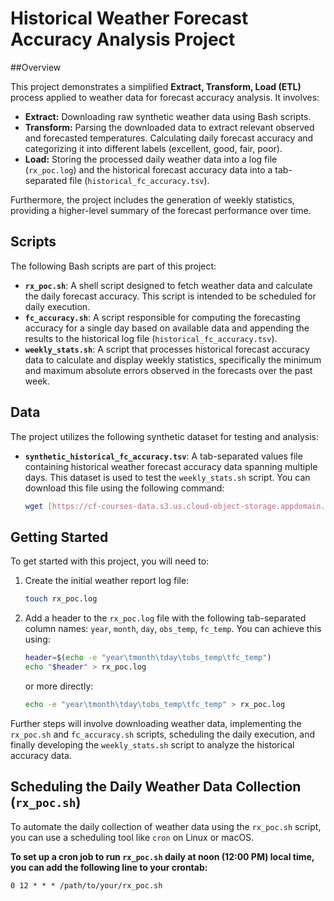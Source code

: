 # Historical Weather Forecast Accuracy Analysis Project

##Overview

This project demonstrates a simplified **Extract, Transform, Load (ETL)** process applied to weather data for forecast accuracy analysis. It involves:

* **Extract:** Downloading raw synthetic weather data using Bash scripts.
* **Transform:** Parsing the downloaded data to extract relevant observed and forecasted temperatures. Calculating daily forecast accuracy and categorizing it into different labels (excellent, good, fair, poor).
* **Load:** Storing the processed daily weather data into a log file (`rx_poc.log`) and the historical forecast accuracy data into a tab-separated file (`historical_fc_accuracy.tsv`).

Furthermore, the project includes the generation of weekly statistics, providing a higher-level summary of the forecast performance over time.

## Scripts

The following Bash scripts are part of this project:

* **`rx_poc.sh`**: A shell script designed to fetch weather data and calculate the daily forecast accuracy. This script is intended to be scheduled for daily execution.
* **`fc_accuracy.sh`**: A script responsible for computing the forecasting accuracy for a single day based on available data and appending the results to the historical log file (`historical_fc_accuracy.tsv`).
* **`weekly_stats.sh`**: A script that processes historical forecast accuracy data to calculate and display weekly statistics, specifically the minimum and maximum absolute errors observed in the forecasts over the past week.

## Data

The project utilizes the following synthetic dataset for testing and analysis:

* **`synthetic_historical_fc_accuracy.tsv`**: A tab-separated values file containing historical weather forecast accuracy data spanning multiple days. This dataset is used to test the `weekly_stats.sh` script. You can download this file using the following command:
    ```bash
    wget [https://cf-courses-data.s3.us.cloud-object-storage.appdomain.cloud/IBMSkillsNetwork-LX0117EN-Coursera/labs/synthetic_historical_fc_accuracy.tsv](https://cf-courses-data.s3.us.cloud-object-storage.appdomain.cloud/IBMSkillsNetwork-LX0117EN-Coursera/labs/synthetic_historical_fc_accuracy.tsv)
    ```

## Getting Started

To get started with this project, you will need to:

1.  Create the initial weather report log file:
    ```bash
    touch rx_poc.log
    ```

2.  Add a header to the `rx_poc.log` file with the following tab-separated column names: `year`, `month`, `day`, `obs_temp`, `fc_temp`. You can achieve this using:
    ```bash
    header=$(echo -e "year\tmonth\tday\tobs_temp\tfc_temp")
    echo "$header" > rx_poc.log
    ```
    or more directly:
    ```bash
    echo -e "year\tmonth\tday\tobs_temp\tfc_temp" > rx_poc.log
    ```

Further steps will involve downloading weather data, implementing the `rx_poc.sh` and `fc_accuracy.sh` scripts, scheduling the daily execution, and finally developing the `weekly_stats.sh` script to analyze the historical accuracy data.

## Scheduling the Daily Weather Data Collection (`rx_poc.sh`)

To automate the daily collection of weather data using the `rx_poc.sh` script, you can use a scheduling tool like `cron` on Linux or macOS.

**To set up a cron job to run `rx_poc.sh` daily at noon (12:00 PM) local time, you can add the following line to your crontab:**

```cron
0 12 * * * /path/to/your/rx_poc.sh
